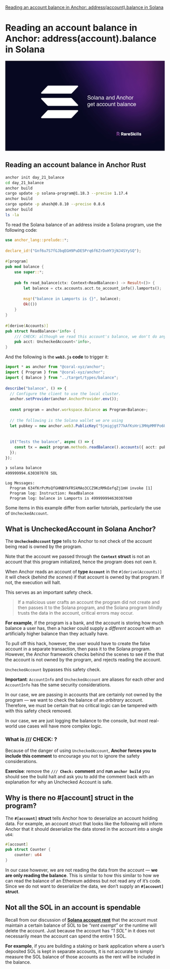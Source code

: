 [Reading an account balance in Anchor: address(account).balance in Solana](https://www.rareskills.io/post/solana-get-account-balance)

# Reading an account balance in Anchor: address(account).balance in Solana

![](assets/2024-02-29-08-19-23.png)


## Reading an account balance in Anchor Rust

```bash
anchor init day_21_balance
cd day_21_balance
anchor build
cargo update -p solana-program@1.18.3 --precise 1.17.4
anchor build
cargo update -p ahash@0.8.10 --precise 0.8.6
anchor build
ls -la
```

To read the Solana balance of an address inside a Solana program, use the following code:

```rust
use anchor_lang::prelude::*;

declare_id!("Gnf6u7S7fGJbqEGH9PuDE5Prq6f6ZrDxHY3jNJ4SYySQ");

#[program]
pub mod balance {
    use super::*;

    pub fn read_balance(ctx: Context<ReadBalance>) -> Result<()> {
        let balance = ctx.accounts.acct.to_account_info().lamports();

        msg!("balance in Lamports is {}", balance);
        Ok(())
    }
}

#[derive(Accounts)]
pub struct ReadBalance<'info> {
    /// CHECK: although we read this account's balance, we don't do anything with the information
    pub acct: UncheckedAccount<'info>,
}
```

And the following is the **`web3.js` code** to trigger it:

```typescript
import * as anchor from "@coral-xyz/anchor";
import { Program } from "@coral-xyz/anchor";
import { Balance } from "../target/types/balance";

describe("balance", () => {
  // Configure the client to use the local cluster.
  anchor.setProvider(anchor.AnchorProvider.env());

  const program = anchor.workspace.Balance as Program<Balance>;

  // the following is the Solana wallet we are using
  let pubkey = new anchor.web3.PublicKey("5jmigjgt77kAfKsHri3MHpMMFPo6UuiAMF19VdDfrrTj");


  it("Tests the balance", async () => {
    const tx = await program.methods.readBalance().accounts({ acct: pubkey }).rpc();
  });
});
```

```bash
❯ solana balance
499999994.630307078 SOL
```
```
Log Messages:
  Program 634fKrPcMsQfGHNBYkFRSkMAo3CCZ9KzRMkEefqZj1mH invoke [1]
  Program log: Instruction: ReadBalance
  Program log: balance in Lamports is 499999994630307040
```


Some items in this example differ from earlier tutorials, particularly the use of `UncheckedAccount`.


## What is UncheckedAccount in Solana Anchor?

The **`UncheckedAccount` type** tells to Anchor to not check of the account being read is owned by the program.

Note that the account we passed through the **`Context` struct** is not an account that this program initialized, hence the program does not own it.

When Anchor reads an account of **type `Account`** in the `#[derive(Accounts)]` it will check (*behind the scenes*) if that account is owned by that program. If not, the execution will halt.

This serves as an important safety check.

> If a malicious user crafts an account the program did not create and then passes it to the Solana program, and the Solana program blindly trusts the data in the account, critical errors may occur.

**For example**, if the program is a bank, and the account is storing how much balance a user has, then a hacker could supply a *different* account with an artificially higher balance than they actually have.

To pull off this hack, however, the user would have to create the false account in a separate transaction, then pass it to the Solana program. However, the Anchor framework checks behind the scenes to see if the that the account is not owned by the program, and rejects reading the account.

`UncheckedAccount` bypasses this safety check.

**Important**: `AccountInfo` and `UncheckedAccount` are aliases for each other and `AccountInfo` has the same security considerations.

In our case, we are passing in accounts that are certainly not owned by the program — we want to check the balance of an *arbitrary* account. Therefore, we must be certain that no critical logic can be tampered with with this safety check removed.

In our case, we are just logging the balance to the console, but most real-world use cases will have more complex logic.

### What is /// CHECK: ?

Because of the danger of using `UncheckedAccount`, **Anchor forces you to include this comment** to encourage you not to ignore the safety considerations.


**Exercise**: remove the **`/// Check:` comment** and **run `anchor build`** you should see the build halt and ask you to add the comment back with an explanation for why an Unchecked Account is safe.


## Why is there no #[account] struct in the program?

The **`#[account]` struct** tells Anchor how to deserialize an account holding data. For example, an account struct that looks like the following will inform Anchor that it should deserialize the data stored in the account into a single `u64`:

```rust
#[account]
pub struct Counter {
	counter: u64
}
```

In our case however, we are not reading the data from the account — **we are only reading the balance**. This is similar to how this similar to how we can read the balance of an Ethereum address but not read any of it’s code. Since we do not want to deserialize the data, we don’t supply an **`#[account]` struct**.


## Not all the SOL in an account is spendable

Recall from our discussion of [**Solana account rent**](https://www.rareskills.io/post/solana-account-rent) that the account must maintain a certain balance of SOL to be *“rent exempt”* or the runtime will delete the account. Just because the account has *“1 SOL”* in it does not necessarily mean the account can spend the entire 1 SOL.

**For example**, if you are building a staking or bank application where a user’s deposited SOL is kept in separate accounts, it is not accurate to simply measure the SOL balance of those accounts as the rent will be included in the balance.